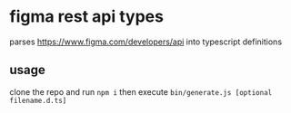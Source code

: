 # figma rest api types

parses https://www.figma.com/developers/api into typescript definitions

## usage

clone the repo and run `npm i` then execute `bin/generate.js [optional filename.d.ts]`
